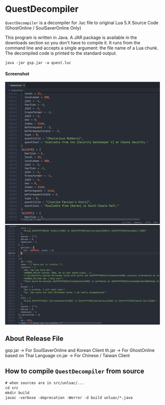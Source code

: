 # QuestDecompiler

`QuestDecompiler` is a decompiler for .luc file to original Lua 5.X Source Code (GhostOnline / SoulSaverOnline Only)

This program is written in Java. A JAR package is available in the downloads section so you don't have to compile it. It runs from the command line and accepts a single argument: the file name of a Lua chunk. The decompiled code is printed to the standard output.

```
java -jar gsp.jar -a quest.luc
```

#### Screenshot

<p align="center">
    <img src="https://github.com/SoulsaverX/QuestDecompiler/blob/main/Screenshot_1.png" alt="UI">
   <img src="https://github.com/SoulsaverX/QuestDecompiler/blob/main/Screenshot_2.png" alt="UI">
</p>




## About Release File
gsp.jar -> For SoulSaverOnline and Korean Client
th.jar  -> For GhostOnline based on Thai Language
cn.jar -> For Chinese / Taiwan Client



## How to compile `QuestDecompiler` from source

```
# when sources are in src/unluac/...
cd src
mkdir build
javac -verbose -deprecation -Werror -d build unluac/*.java
```


